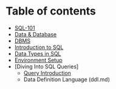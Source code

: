 # Table of contents

* [SQL-101](README.md)
* [Data & Database](data\&database.md)
* [DBMS](dbms.md)
* [Introduction to SQL](sql\_intro.md)
* [Data Types in SQL](datatypes.md)
* [Environment Setup](environment_setup.md)
* [Diving Into SQL Queries]
  *  [Query Introduction](diving_queries.md)
  *  Data Definition Language (ddl.md)
